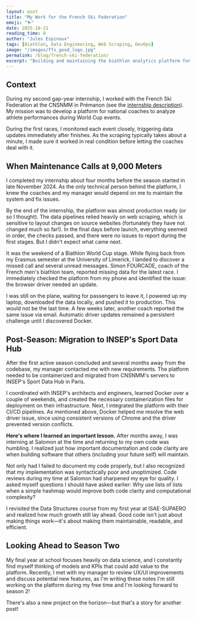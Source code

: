```yaml
---
layout: post
title: "My Work for the French Ski Federation"
emoji: "⛷️"
date: 2025-10-21
reading_time: 8
author: "Jules Espinoux"
tags: [Biathlon, Data Engineering, Web Scraping, DevOps]
image: "/images/ffs_good_logo.jpg"
permalink: /blog/french-ski-federation/
excerpt: "Building and maintaining the biathlon analytics platform for French coaches. From real-time race data to bug fixes on the go."
---
```


## Context

During my second gap-year internship, I worked with the French Ski Federation at the CNSNMM in Prémanon (see the [internship description](/internships/cnsnmm-internship-2024/)). My mission was to develop a platform for national coaches to analyze athlete performances during World Cup events.

During the first races, I monitored each event closely, triggering data updates immediately after finishes. As the scraping typically takes about a minute, I made sure it worked in real condition before letting the coaches deal with it.

## When Maintenance Calls at 9,000 Meters

I completed my internship about four months before the season started in late November 2024. As the only technical person behind the platform, I knew the coaches and my manager would depend on me to maintain the system and fix issues.

By the end of the internship, the platform was almost production ready (or so I thought). The data pipelines relied heavily on web scraping, which is sensitive to layout changes on source websites (fortunately they have not changed much so far!). In the final days before launch, everything seemed in order, the checks passed, and there were no issues to report during the first stages. But I didn't expect what came next.

It was the weekend of a Biathlon World Cup stage. While flying back from my Erasmus semester at the University of Limerick, I landed to discover a missed call and several unread messages. Simon FOURCADE, coach of the French men's biathlon team, reported missing data for the latest race. I immediately checked the platform from my phone and identified the issue: the browser driver needed an update.

I was still on the plane, waiting for passengers to leave it, I powered up my laptop, downloaded the data locally, and pushed it to production. This would not be the last time. A few weeks later, another coach reported the same issue via email. Automatic driver updates remained a persistent challenge until I discovered Docker.

## Post-Season: Migration to INSEP's Sport Data Hub

After the first active season concluded and several months away from the codebase, my manager contacted me with new requirements. The platform needed to be containerized and migrated from CNSNMM's servers to INSEP's Sport Data Hub in Paris.

I coordinated with INSEP's architects and engineers, learned Docker over a couple of weekends, and created the necessary containerization files for deployment on their infrastructure. Next, I integrated the platform with their CI/CD pipelines. As mentioned above, Docker helped me resolve the web driver issue, since using consistent versions of Chrome and the driver prevented version conflicts.

**Here's where I learned an important lesson.** After months away, I was interning at Salomon at the time and returning to my own code was humbling. I realized just how important documentation and code clarity are when building software that others (including your future self) will maintain.

Not only had I failed to document my code properly, but I also recognized that my implementation was syntactically poor and unoptimized. Code reviews during my time at Salomon had sharpened my eye for quality. I asked myself questions I should have asked earlier: Why use lists of lists when a simple hashmap would improve both code clarity and computational complexity?

I revisited the Data Structures course from my first year at ISAE-SUPAERO and realized how much growth still lay ahead. Good code isn't just about making things work—it's about making them maintainable, readable, and efficient.

## Looking Ahead to Season Two

My final year at school focuses heavily on data science, and I constantly find myself thinking of models and KPIs that could add value to the platform. Recently, I met with my manager to review UX/UI improvements and discuss potential new features, as I'm writing these notes I'm still working on the platform during my free time and I'm looking forward to season 2!

There's also a new project on the horizon—but that's a story for another post!



